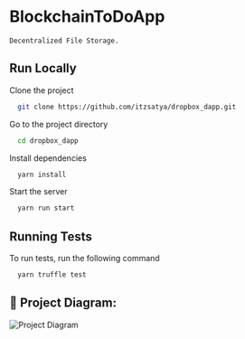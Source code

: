 # BlockchainToDoApp
``` Decentralized File Storage. ```
  
  
## Run Locally

Clone the project

```bash
  git clone https://github.com/itzsatya/dropbox_dapp.git
```

Go to the project directory

```bash
  cd dropbox_dapp
```

Install dependencies

```bash
  yarn install
```

Start the server

```bash
  yarn run start 
```

  
## Running Tests

To run tests, run the following command

```bash
  yarn truffle test
```


## 🔧 Project Diagram:
![Project Diagram](https://i.gyazo.com/2738ea6743a40036756b1b5714ab9fa8.png)
